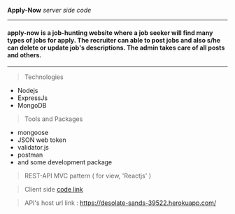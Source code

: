 **Apply-Now**
_server side code_
<hr>

#### apply-now is a job-hunting website where a job seeker will find many types of jobs for apply. The recruiter can able to post jobs and also s/he can delete or update job's descriptions. The admin takes care of all posts and others.

<hr>

> Technologies
* Nodejs 
* ExpressJs 
* MongoDB

> Tools and Packages
* mongoose 
* JSON web token 
* validator.js 
* postman 
* and some development package

> REST-API
> MVC pattern ( for view, 'Reactjs' )

> Client side [code link](https://github.com/Sabbir185/apply-now-client-side)

> API's host url link : https://desolate-sands-39522.herokuapp.com/ 
